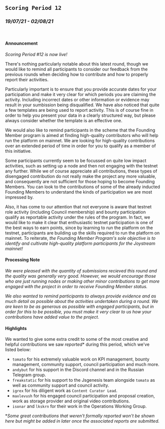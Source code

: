 ## `Scoring Period 12`
### _19/07/21 - 02/08/21_
<br>

#### Announcement

_Scoring Period #12 is now live!_

There's nothing particularly notable about this latest round, though we would like to remind all participants to consider our feedback from the previous rounds when deciding how to contribute and how to properly report their activities.

Particularly important is to ensure that you provide accurate dates for your participation and make it very clear for which periods you are claiming the activity. Including incorrect dates or other information or evidence may result in your sumbission being disqualified. We have also noticed that quite a few templates are being used to report activity. This is of course fine in order to help you present your data in a clearly structured way, but please always consider whether the template is an effective one.

We would also like to remind participants in the scheme that the Founding Member program is aimed at finding high-quality contributors who will help run the platform on mainnet. We are looking for high-quality contributions over an extended period of time in order for you to qualify as a member of this initiative.

Some participants currently seem to be focussed on quite low impact activities, such as setting up a node and then not engaging with the testnet any further. While we of course appreciate all contributions, these types of disengaged contribution do not really make the project any more valuable, and consequently are not sufficient for those hoping to become Founding Members. You can look to the contributions of some of the already inducted Founding Members to understand the kinds of participation we are most impressed by.

Also, it has come to our attention that not everyone is aware that testnet role activity (including Council membership) and bounty participation qualify as reportable activity under the rules of the program. In fact, we would like to make it clear that enthusiastic testnet participation is one of the best ways to earn points, since by learning to run the platform on the testnet, participants are building up the skills required to run the platform on mainnet. To reiterate, _the Founding Member Program's sole objective is to identify and cultivate high-quality platform participants for the Joystream mainnet!_


#### Processing Note

_We were pleased with the quantity of submissions recieved this round and the quality was generally very good. However, we would encourage those who are just running nodes or making other minor contributions to get more engaged with the project in order to receive Founding Member status._

_We also wanted to remind participants to always provide evidence and as much detail as possible about the activities undertaken during a round. We are keen to be as generous as possible with engaged participants, but in order for this to be possible, you must make it very clear to us how your contributions have added value to the project._

#### Highlights

We wanted to give some extra credit to some of the most creative and helpful contributions we saw _reported_* during this period, which we've listed below:

- `tomato` for his extremely valuable work on KPI management, bounty management, community support, council participation and much more.
- `andybut` for his support in the Discord channel and in the Russian Telegram group.
- `freakstatic` for his support to the Jsgenesis team alongside `tomato` as well as community support and council activity.
- `igrex` for his diligent work as `Content Curator Lead`.
- `maxlevush` for his engaged council participation and proposal creation, work as storage provider and original video contributions.
- `isonar` and `lkskrn` for their work in the Operations Working Group.

*_Some great contributions that weren't formally reported won't be shown here but might be added in later once the associated reports are submitted._
